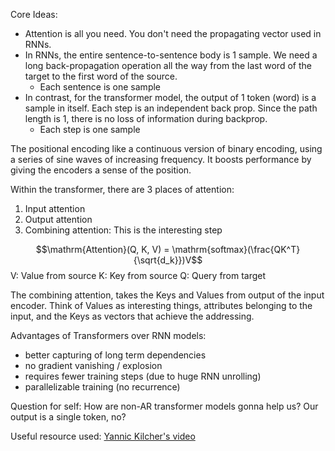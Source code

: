 Core Ideas:

- Attention is all you need. You don't need the propagating vector used in RNNs.
- In RNNs, the entire sentence-to-sentence body is 1 sample. We need a long back-propagation operation all the way from the last word of the target to the first word of the source.
    - Each sentence is one sample
- In contrast, for the transformer model, the output of 1 token (word) is a sample in itself. Each step is an independent back prop. Since the path length is 1, there is no loss of information during backprop.
    - Each step is one sample

The positional encoding like a continuous version of binary encoding, using a series of sine waves of increasing frequency. It boosts performance by giving the encoders a sense of the position.

Within the transformer, there are 3 places of attention:
1) Input attention
2) Output attention
3) Combining attention: This is the interesting step

$$\mathrm{Attention}(Q, K, V) = \mathrm{softmax}(\frac{QK^T}{\sqrt{d_k}})V$$
V: Value from source
K: Key from source
Q: Query from target

The combining attention, takes the Keys and Values from output of the input encoder. Think of Values as interesting things, attributes belonging to the input, and the Keys as vectors that achieve the addressing.

Advantages of Transformers over RNN models:
- better capturing of long term dependencies
- no gradient vanishing / explosion
- requires fewer training steps (due to huge RNN unrolling)
- parallelizable training (no recurrence)



Question for self: How are non-AR transformer models gonna help us? Our output is a single token, no?


Useful resource used: [Yannic Kilcher's video](https://www.youtube.com/watch?v=iDulhoQ2pro)